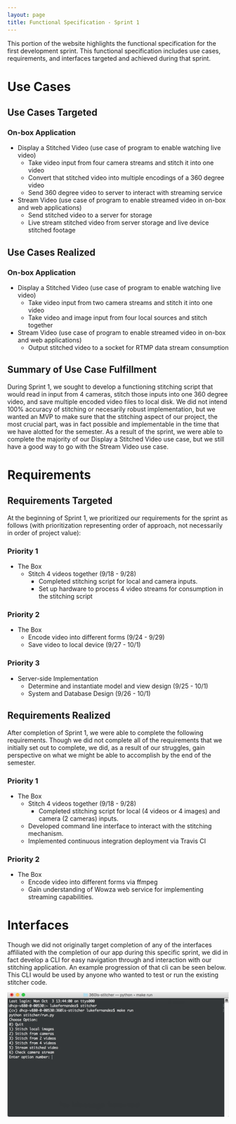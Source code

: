 ```yaml
---
layout: page
title: Functional Specification - Sprint 1
---
```


This portion of the website highlights the functional specification for the first development sprint. This functional specification includes use cases, requirements, and interfaces targeted and achieved during that sprint. 

# Use Cases

## Use Cases Targeted

### On-box Application
- Display a Stitched Video (use case of program to enable watching live video)
	- Take video input from four camera streams and stitch it into one video
	- Convert that stitched video into multiple encodings of a 360 degree video 
	- Send 360 degree video to server to interact with streaming service
- Stream Video (use case of program to enable streamed video in on-box and web applications)
	- Send stitched video to a server for storage
	- Live stream stitched video from server storage and live device stitched footage

## Use Cases Realized

### On-box Application
- Display a Stitched Video (use case of program to enable watching live video)
	- Take video input from two camera streams and stitch it into one video
	- Take video and image input from four local sources and stitch together
- Stream Video (use case of program to enable streamed video in on-box and web applications)
	- Output stitched video to a socket for RTMP data stream consumption
 

## Summary of Use Case Fulfillment
During Sprint 1, we sought to develop a functioning stitching script that would read in input from 4 cameras, stitch those inputs into one 360 degree video, and save multiple encoded video files to local disk. We did not intend 100% accuracy of stitching or necesarily robust implementation, but we wanted an MVP to make sure that the stitching aspect of our project, the most crucial part, was in fact possible and implementable in the time that we have alotted for the semester. As a result of the sprint, we were able to complete the majority of our Display a Stitched Video use case, but we still have a good way to go with the Stream Video use case.

# Requirements
 
## Requirements Targeted
At the beginning of Sprint 1, we prioritized our requirements for the sprint as follows (with prioritization representing order of approach, not necessarily in order of project value):

### Priority 1
- The Box
	- Stitch 4 videos together (9/18 - 9/28)
		- Completed stitching script for local and camera inputs.
		- Set up hardware to process 4 video streams for consumption in the stitching script

### Priority 2
- The Box
	- Encode video into different forms (9/24 - 9/29)
	- Save video to local device (9/27 - 10/1)

### Priority 3
- Server-side Implementation
	- Determine and instantiate model and view design (9/25 - 10/1)
	- System and Database Design (9/26 - 10/1)

## Requirements Realized
After completion of Sprint 1, we were able to complete the following requirements. Though we did not complete all of the requirements that we initially set out to complete, we did, as a result of our struggles, gain perspective on what we might be able to accomplish by the end of the semester.

### Priority 1
- The Box
	- Stitch 4 videos together (9/18 - 9/28)
		- Completed stitching script for local (4 videos or 4 images) and camera (2 cameras) inputs.
	- Developed command line interface to interact with the stitching mechanism. 
	- Implemented continuous integration deployment via Travis CI

### Priority 2
- The Box
	- Encode video into different forms via ffmpeg
	- Gain understanding of Wowza web service for implementing streaming capabilities.

# Interfaces
Though we did not originally target completion of any of the interfaces affiliated with the completion of our app during this specific sprint, we did in fact develop a CLI for easy navigation through and interaction with our stitching application. An example progression of that cli can be seen below. This CLI would be used by anyone who wanted to test or run the existing stitcher code.

![Stitcher CLI](../../images/Sprint1CLI.png)






